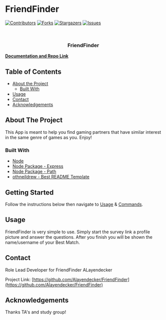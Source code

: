 # FriendFinder

[![Contributors][contributors-shield]][contributors-url]
[![Forks][forks-shield]][forks-url]
[![Stargazers][stars-shield]][stars-url]
[![Issues][issues-shield]][issues-url]

<!-- PROJECT LOGO -->
<br />
<p align="center">
  <h3 align="center">FriendFinder</h3>
    <a href="https://github.com/Alayendecker/FriendFinder"><strong>Documentation and Repo Link</strong></a>
    <br />
  </p>
</p>

<!-- TABLE OF CONTENTS -->

## Table of Contents

- [About the Project](#about-the-project)
  - [Built With](#built-with)
- [Usage](#usage)
- [Contact](#contact)
- [Acknowledgements](#acknowledgements)

<!-- ABOUT THE PROJECT -->

## About The Project

This App is meant to help you find gaming partners that have similar interest in the same genre of games as you. Enjoy!

### Built With

- [Node](https://nodejs.org/en/)
- [Node Package - Express](https://www.npmjs.com/package/express)
- [Node Package - Path](https://www.npmjs.com/package/path)
- [othneildrew - Best README Template](https://github.com/othneildrew/Best-README-Template)

## Getting Started

Follow the instructions below then navigate to [Usage](#usage) & [Commands](#commands).

<!-- USAGE EXAMPLES -->

## Usage

FriendFinder is very simple to use. Simply start the survey link a profile picture and answer the questions. After you finish you will be shown the name/username of your Best Match.

<!-- CONTACT -->

## Contact

Role Lead Developer for FriendFinder ALayendecker

Project Link: [https://github.com/Alayendecker/FriendFinder](https://github.com/Alayendecker/FriendFinder)

<!-- MARKDOWN LINKS & IMAGES -->
<!-- https://www.markdownguide.org/basic-syntax/#reference-style-links -->

<!-- Ack -->

## Acknowledgements

Thanks TA's and study group!

[contributors-shield]: https://img.shields.io/github/contributors/Alayendecker/FriendFinder.svg?style=flat-square
[contributors-url]: https://github.com/Alayendecker/FriendFinder/graphs/contributors
[forks-shield]: https://img.shields.io/github/forks/Alayendecker/FriendFinder.svg?style=flat-square
[forks-url]: https://github.com/Alayendecker/FriendFinder/network/members
[stars-shield]: https://img.shields.io/github/stars/Alayendecker/FriendFinder.svg?style=flat-square
[stars-url]: https://github.com/Alayendecker/FriendFinder/stargazers
[issues-shield]: https://img.shields.io/github/issues/Alayendecker/FriendFinder.svg?style=flat-square
[issues-url]: https://github.com/Alayendecker/FriendFinder/issues
